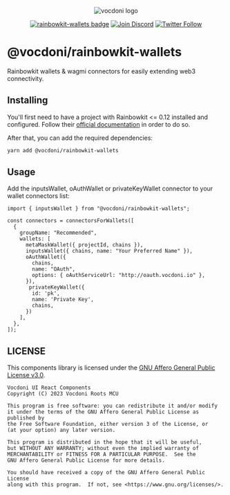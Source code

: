 <div align="center">

![vocdoni logo]

[![rainbowkit-wallets badge]][npm link]
[![Join Discord][discord badge]][discord invite]
[![Twitter Follow][twitter badge]][twitter follow]

</div>

@vocdoni/rainbowkit-wallets
===========================

Rainbowkit wallets & wagmi connectors for easily extending web3 connectivity.

Installing
----------

You'll first need to have a project with Rainbowkit <= 0.12 installed and configured. Follow
their [official documentation](https://www.rainbowkit.com/docs/installation) in order to do so.

After that, you can add the required dependencies:

~~~bash
yarn add @vocdoni/rainbowkit-wallets
~~~

Usage
-----

Add the inputsWallet, oAuthWallet or privateKeyWallet connector to your wallet connectors list:

~~~tsx
import { inputsWallet } from "@vocdoni/rainbowkit-wallets";

const connectors = connectorsForWallets([
  {
    groupName: "Recommended",
    wallets: [
      metaMaskWallet({ projectId, chains }),
      inputsWallet({ chains, name: "Your Preferred Name" }),
      oAuthWallet({
        chains,
        name: "OAuth",
        options: { oAuthServiceUrl: "http://oauth.vocdoni.io" },
      }),
       privateKeyWallet({
        id: 'pk',
        name: 'Private Key',
        chains,
      })
    ],
  },
]);
~~~

LICENSE
-------

This components library is licensed under the [GNU Affero General Public License
v3.0][license].

    Vocdoni UI React Components
    Copyright (C) 2023 Vocdoni Roots MCU

    This program is free software: you can redistribute it and/or modify
    it under the terms of the GNU Affero General Public License as published by
    the Free Software Foundation, either version 3 of the License, or
    (at your option) any later version.

    This program is distributed in the hope that it will be useful,
    but WITHOUT ANY WARRANTY; without even the implied warranty of
    MERCHANTABILITY or FITNESS FOR A PARTICULAR PURPOSE.  See the
    GNU Affero General Public License for more details.

    You should have received a copy of the GNU Affero General Public License
    along with this program.  If not, see <https://www.gnu.org/licenses/>.

[chakra getting started]: https://chakra-ui.com/getting-started
[license]: ./LICENSE
[theming]: #theming
[theming components]: #theming-components
[chakra theming]: https://chakra-ui.com/docs/styled-system/customize-theme#customizing-component-styles
[advanced theming]: https://chakra-ui.com/docs/styled-system/advanced-theming
[multipart components]: https://chakra-ui.com/docs/styled-system/component-style#styling-multipart-components
[questions]: #questions
[theme path]: ./src/theme

[vocdoni logo]: https://docs.vocdoni.io/Logotype.svg
[rainbowkit-wallets badge]: https://img.shields.io/npm/v/%40vocdoni%2Frainbowkit-wallets?label=%40vocdoni%2Frainbowkit-wallets
[discord badge]: https://img.shields.io/badge/discord-join%20chat-blue.svg
[twitter badge]: https://img.shields.io/twitter/follow/vocdoni?style=social&label=Follow

[discord invite]: https://discord.gg/xFTh8Np2ga
[twitter follow]: https://twitter.com/intent/user?screen_name=vocdoni
[npm link]: https://www.npmjs.com/package/@vocdoni/rainbowkit-wallets
